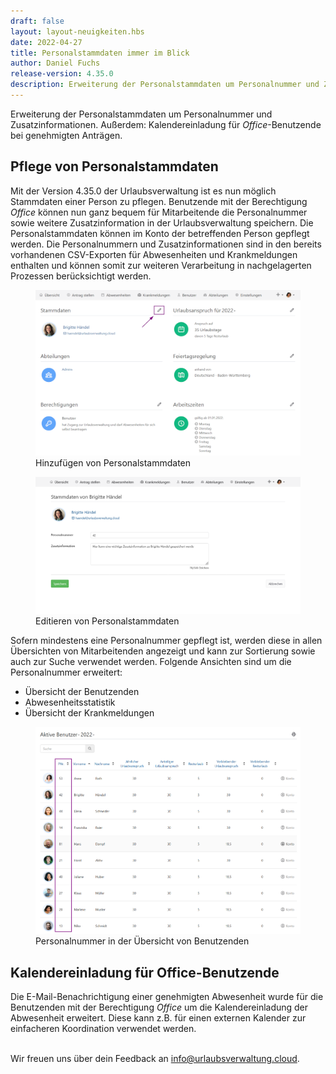 ```yaml
---
draft: false
layout: layout-neuigkeiten.hbs
date: 2022-04-27
title: Personalstammdaten immer im Blick
author: Daniel Fuchs
release-version: 4.35.0
description: Erweiterung der Personalstammdaten um Personalnummer und Zusatzinformationen. Außerdem, Kalendereinladung für Office-Benutzende bei genehmigten Anträgen.
---
```


Erweiterung der Personalstammdaten um Personalnummer und Zusatzinformationen. Außerdem: Kalendereinladung für _Office_-Benutzende bei genehmigten Anträgen.

<!-- more -->

## Pflege von Personalstammdaten

Mit der Version 4.35.0 der Urlaubsverwaltung ist es nun möglich Stammdaten einer Person zu pflegen.
Benutzende mit der Berechtigung _Office_ können nun ganz bequem für Mitarbeitende die Personalnummer sowie weitere Zusatzinformation in der Urlaubsverwaltung speichern. Die Personalstammdaten können im Konto der betreffenden Person gepflegt werden.
Die Personalnummern und Zusatzinformationen sind in den bereits vorhandenen CSV-Exporten für Abwesenheiten und Krankmeldungen enthalten und können somit zur weiteren Verarbeitung in nachgelagerten Prozessen berücksichtigt werden.

<div class="flex my-8 gap-4 flex-col md:flex-row">
    <figure>
        <picture>
            <img
              src="basedata-view.png"
              alt="Hinzufügen von Personalstammdaten"
              decoding="async"
              loading="lazy"
              class="rounded-lg"
            />
        </picture>
        <figcaption class="text-sm text-center">Hinzufügen von Personalstammdaten</figcaption>
    </figure>
    <figure>
        <picture>
            <img
              src="basedata-edit.png"
              alt="Editieren von Personalstammdaten"
              decoding="async"
              loading="lazy"
              class="rounded-lg"
            />
        </picture>
        <figcaption class="text-sm text-center">Editieren von Personalstammdaten</figcaption>
    </figure>
</div>

Sofern mindestens eine Personalnummer gepflegt ist, werden diese in allen Übersichten von Mitarbeitenden angezeigt und kann zur Sortierung sowie auch zur Suche verwendet werden. Folgende Ansichten sind um die Personalnummer erweitert:

- Übersicht der Benutzenden
- Abwesenheitsstatistik
- Übersicht der Krankmeldungen

<div class="flex my-8">
    <figure>
        <picture>
            <img
              src="user-overview-with-personnel-number.png"
              alt="Personalnummer in der Übersicht von Benutzenden"
              decoding="async"
              loading="lazy"
              class="rounded-lg"
            />
        </picture>
        <figcaption class="text-sm text-center">Personalnummer in der Übersicht von Benutzenden</figcaption>
    </figure>
</div>

## Kalendereinladung für Office-Benutzende

Die E-Mail-Benachrichtigung einer genehmigten Abwesenheit wurde für die Benutzenden mit der Berechtigung _Office_ um die Kalendereinladung der Abwesenheit erweitert. Diese kann z.B. für einen externen Kalender zur einfacheren Koordination verwendet werden.

<br/>
Wir freuen uns über dein Feedback an <a href="mailto:info@urlaubsverwaltung.cloud?subject=Feedback">info@urlaubsverwaltung.cloud</a>.

